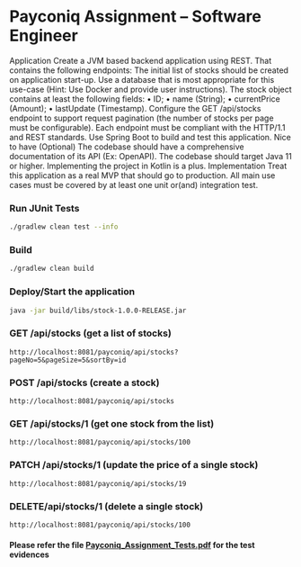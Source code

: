 # Payconiq Assignment – Software Engineer
Application
Create a JVM based backend application using REST. That contains the following endpoints:
The initial list of stocks should be created on application start-up. Use a database that is most appropriate for this use-case (Hint: Use Docker and provide user instructions).
The stock object contains at least the following fields:
• ID;
• name (String);
• currentPrice (Amount);
• lastUpdate (Timestamp).
Configure the GET /api/stocks endpoint to support request pagination (the number of stocks per page must be configurable).
Each endpoint must be compliant with the HTTP/1.1 and REST standards. Use Spring Boot to build and test this application.
Nice to have (Optional)
The codebase should have a comprehensive documentation of its API (Ex: OpenAPI). The codebase should target Java 11 or higher.
Implementing the project in Kotlin is a plus.
Implementation
Treat this application as a real MVP that should go to production.
All main use cases must be covered by at least one unit or(and) integration test.

### Run JUnit Tests
```bash
./gradlew clean test --info
```

### Build
```bash
./gradlew clean build
```

### Deploy/Start the application
```bash
java -jar build/libs/stock-1.0.0-RELEASE.jar
```

### GET /api/stocks (get a list of stocks)
```
http://localhost:8081/payconiq/api/stocks?pageNo=5&pageSize=5&sortBy=id
```

### POST /api/stocks (create a stock)
```
http://localhost:8081/payconiq/api/stocks
```

### GET /api/stocks/1 (get one stock from the list)
```
http://localhost:8081/payconiq/api/stocks/100
```

### PATCH /api/stocks/1 (update the price of a single stock)
```
http://localhost:8081/payconiq/api/stocks/19
```

### DELETE/api/stocks/1 (delete a single stock)
```
http://localhost:8081/payconiq/api/stocks/100
```

#### Please refer the file [Payconiq_Assignment_Tests.pdf](https://github.com/srikanthnaidu65/payconiq/blob/main/Payconiq_Assignment_Tests.pdf) for the test evidences
